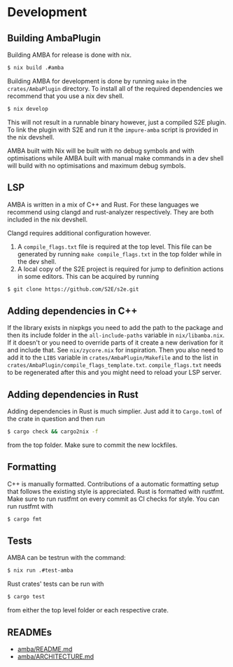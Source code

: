 # Development

## Building AmbaPlugin
Building AMBA for release is done with nix.
```bash
$ nix build .#amba
```
Building AMBA for development is done by running `make` in the
`crates/AmbaPlugin` directory. To install all of the required
dependencies we recommend that you use a nix dev shell.
```bash
$ nix develop
```
This will not result in a runnable binary however, just a compiled
S2E plugin. To link the plugin with S2E and run it the `impure-amba`
script is provided in the nix devshell.

AMBA built with Nix will be built with no debug symbols and with
optimisations while AMBA built with manual make commands in a dev
shell will build with no optimisations and maximum debug symbols.

## LSP

AMBA is written in a mix of C++ and Rust. For these languages we
recommend using clangd and rust-analyzer respectively. They are both
included in the nix devshell.

Clangd requires additional configuration however.
1) A `compile_flags.txt` file is required at the top level.
    This file can be generated by running `make compile_flags.txt`
    in the top folder while in the dev shell.
2) A local copy of the S2E project is required for jump to definition
    actions in some editors. This can be acquired by running
```bash
$ git clone https://github.com/S2E/s2e.git
```

## Adding dependencies in C++
If the library exists in nixpkgs you need to add the path to the
package and then its include folder in the `all-include-paths`
variable in `nix/libamba.nix`. If it doesn't or you need to override
parts of it create a new derivation for it and include that. See
`nix/zycore.nix` for inspiration.
Then you also need to add it to the `LIBS` variable in
`crates/AmbaPlugin/Makefile` and to the list in
`crates/AmbaPlugin/compile_flags_template.txt`. `compile_flags.txt`
needs to be regenerated after this and you might need to reload your
LSP server.

## Adding dependencies in Rust
Adding dependencies in Rust is much simplier. Just add it to `Cargo.toml`
of the crate in question and then run
```bash
$ cargo check && cargo2nix -f
```
from the top folder. Make sure to commit the new lockfiles.

## Formatting
C++ is manually formatted. Contributions of a automatic formatting setup that
follows the existing style is appreciated.
Rust is formatted with rustfmt. Make sure to run rustfmt on every commit as CI
checks for style. You can run rustfmt with
```bash
$ cargo fmt
```

## Tests
AMBA can be testrun with the command:
```bash
$ nix run .#test-amba
```
Rust crates' tests can be run with
```bash
$ cargo test
```
from either the top level folder or each respective crate.

## READMEs
* [amba/README.md](README.md)
* [amba/ARCHITECTURE.md](ARCHITECTURE.md)
